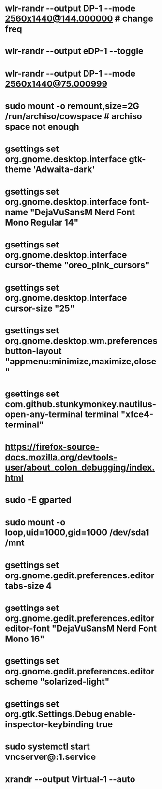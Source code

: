 # wlr-randr --output DP-1 --mode 2560x1440@144.000000 # change freq
# wlr-randr --output eDP-1 --toggle
# wlr-randr --output DP-1 --mode 2560x1440@75.000999
# sudo mount -o remount,size=2G /run/archiso/cowspace # archiso space not enough
# gsettings set org.gnome.desktop.interface gtk-theme 'Adwaita-dark'
# gsettings set org.gnome.desktop.interface font-name "DejaVuSansM Nerd Font Mono Regular 14"
# gsettings set org.gnome.desktop.interface cursor-theme "oreo_pink_cursors"
# gsettings set org.gnome.desktop.interface cursor-size "25"
# gsettings set org.gnome.desktop.wm.preferences button-layout "appmenu:minimize,maximize,close"
# gsettings set com.github.stunkymonkey.nautilus-open-any-terminal terminal "xfce4-terminal"
# https://firefox-source-docs.mozilla.org/devtools-user/about_colon_debugging/index.html
# sudo -E gparted
# sudo mount -o loop,uid=1000,gid=1000 /dev/sda1 /mnt
# gsettings set org.gnome.gedit.preferences.editor tabs-size 4
# gsettings set org.gnome.gedit.preferences.editor editor-font "DejaVuSansM Nerd Font Mono 16"
# gsettings set org.gnome.gedit.preferences.editor scheme "solarized-light"
# gsettings set org.gtk.Settings.Debug enable-inspector-keybinding true
# sudo systemctl start vncserver@:1.service
# xrandr --output Virtual-1 --auto
